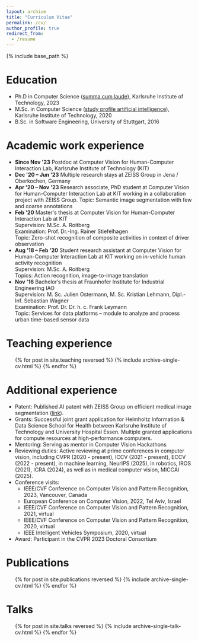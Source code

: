 ```yaml
---
layout: archive
title: "Curriculum Vitae"
permalink: /cv/
author_profile: true
redirect_from:
  - /resume
---
```


{% include base_path %}

Education
======
* Ph.D in Computer Science ([summa cum laude](https://publikationen.bibliothek.kit.edu/1000164579)), Karlsruhe Institute of Technology, 2023
* M.Sc. in Computer Science ([study profile artificial intelligence](https://www.informatik.kit.edu/english/10178.php)), Karlsruhe Institute of Technology, 2020
* B.Sc. in Software Engineering, University of Stuttgart, 2016

Academic work experience
======
* **Since Nov '23** Postdoc at Computer Vision for Human-Computer Interaction Lab, Karlsruhe Institute of Technology (KIT)
* **Dec '20 – Jun '23** Multiple research stays at ZEISS Group in Jena / Oberkochen, Germany
* **Apr '20 – Nov '23** Research associate, PhD student at Computer Vision for Human-Computer Interaction Lab at KIT working in a collaboration project with ZEISS Group. Topic: Semantic image segmentation with few and coarse annotations
* **Feb '20** Master's thesis at Computer Vision for Human-Computer Interaction Lab at KIT <br> Supervision: M.Sc. A. Roitberg <br> Examination: Prof. Dr.-Ing. Rainer Stiefelhagen <br> Topic: Zero-shot recognition of composite activities in context of driver observation
* **Aug '18 – Feb '20** Student research assistant at Computer Vision for Human-Computer Interaction Lab at KIT working on in-vehicle human activity recognition <br> Supervision: M.Sc. A. Roitberg <br>
	Topics: Action recognition, image-to-image translation
* **Nov '16** Bachelor’s thesis at Fraunhofer Institute for Industrial Engineering IAO <br> Supervision: M. Sc. Julien Ostermann, M. Sc. Kristian Lehmann, Dipl.-Inf. Sebastian Wagner <br> Examination: Prof. Dr. Dr. h. c. Frank Leymann <br> Topic: Services for data platforms – module to analyze and process urban time-based sensor data

Teaching experience
======
  <ul>{% for post in site.teaching reversed %}
    {% include archive-single-cv.html %}
  {% endfor %}</ul>

Additional experience
=====
* Patent: Published AI patent with ZEISS Group on efficient medical image segmentation ([link](https://register.dpma.de/DPMAregister/pat/register?AKZ=1020231017144)).
* Grants: Successful joint grant application for Helmholtz Information & Data Science School for Health between Karlsruhe Institute of Technology and University Hospital Essen. Multiple granted applications for compute resources at high-performance computers.
* Mentoring: Serving as mentor in Computer Vision Hackathons
* Reviewing duties: Active reviewing at prime conferences in computer vision, including CVPR (2020 - present), ICCV (2021 - present), ECCV (2022 - present), in machine learning, NeurIPS (2025), in robotics, IROS (2021), ICRA (2024), as well as in medical computer vision, MICCAI (2025).
* Conference visits:
    * IEEE/CVF Conference on Computer Vision and Pattern Recognition, 2023, Vancouver, Canada
    * European Conference on Computer Vision, 2022, Tel Aviv, Israel
    * IEEE/CVF Conference on Computer Vision and Pattern Recognition, 2021,  virtual
    * IEEE/CVF Conference on Computer Vision and Pattern Recognition, 2020,  virtual
    * IEEE Intelligent Vehicles Symposium, 2020, virtual
* Award: Participant in the CVPR 2023 Doctoral Consortium

Publications
======
  <ul>{% for post in site.publications reversed %}
    {% include archive-single-cv.html %}
  {% endfor %}</ul>
  
Talks
======
  <ul>{% for post in site.talks reversed %}
    {% include archive-single-talk-cv.html  %}
  {% endfor %}</ul>
